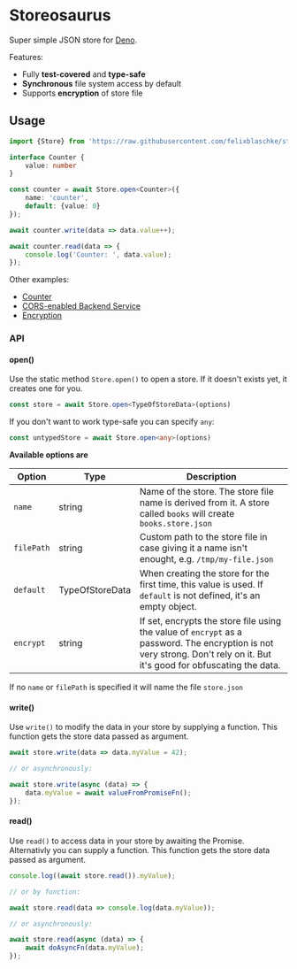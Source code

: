# Storeosaurus

Super simple JSON store for [Deno](https://deno.land).

Features:

- Fully **test-covered** and **type-safe**
- **Synchronous** file system access by default
- Supports **encryption** of store file

## Usage

```ts
import {Store} from 'https://raw.githubusercontent.com/felixblaschke/storeosaurus/master/mod.ts';

interface Counter {
    value: number
}

const counter = await Store.open<Counter>({
    name: 'counter',
    default: {value: 0}
});

await counter.write(data => data.value++);

await counter.read(data => {
    console.log('Counter: ', data.value);
});
```

Other examples:

- [Counter](examples/counter.ts)
- [CORS-enabled Backend Service](examples/backend.ts)
- [Encryption](examples/encryption.ts)

### API

#### open()

Use the static method `Store.open()` to open a store. If it doesn't exists yet, it creates one for you.

```ts
const store = await Store.open<TypeOfStoreData>(options)
```

If you don't want to work type-safe you can specify `any`:

```ts
const untypedStore = await Store.open<any>(options)
```

**Available options are**

| Option | Type | Description |
| - | - | - |
| `name` | string | Name of the store. The store file name is derived from it. A store called `books` will create `books.store.json` |
| `filePath` | string | Custom path to the store file in case giving it a name isn't enought, e.g. `/tmp/my-file.json` |
| `default` | TypeOfStoreData | When creating the store for the first time, this value is used. If `default` is not defined, it's an empty object.
| `encrypt` | string | If set, encrypts the store file using the value of `encrypt` as a password. The encryption is not very strong. Don't rely on it. But it's good for obfuscating the data. |


If no `name` or `filePath` is specified it will name the file `store.json`


#### write()

Use `write()` to modify the data in your store by supplying a function. This function gets the store data passed as argument.

```ts
await store.write(data => data.myValue = 42);

// or asynchronously:

await store.write(async (data) => {
    data.myValue = await valueFromPromiseFn();
});
```


#### read()

Use `read()` to access data in your store by awaiting the Promise. Alternativly you can supply a function. This function gets the store data passed as argument.

```ts
console.log((await store.read()).myValue);

// or by function:

await store.read(data => console.log(data.myValue));

// or asynchronously:

await store.read(async (data) => {
    await doAsyncFn(data.myValue);
});
```
